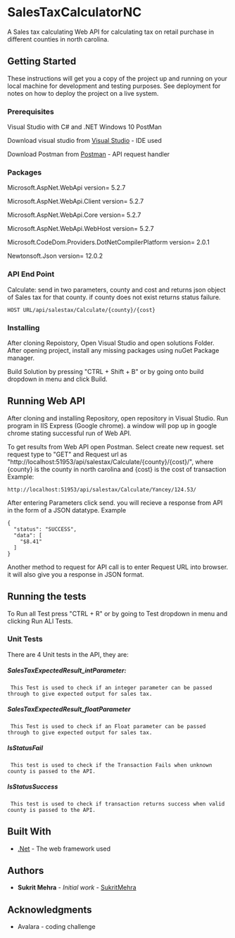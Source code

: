 # SalesTaxCalculatorNC

A Sales tax calculating Web API for calculating tax on retail purchase in different counties in north carolina. 

## Getting Started

These instructions will get you a copy of the project up and running on your local machine for development and testing purposes. See deployment for notes on how to deploy the project on a live system.

### Prerequisites

Visual Studio with C# and .NET
Windows 10
PostMan

Download visual studio from [Visual Studio](https://visualstudio.microsoft.com/) - IDE used

Download Postman from [Postman](https://www.postman.com/downloads/) - API request handler


### Packages

Microsoft.AspNet.WebApi version= 5.2.7

Microsoft.AspNet.WebApi.Client version= 5.2.7

Microsoft.AspNet.WebApi.Core version= 5.2.7

Microsoft.AspNet.WebApi.WebHost version= 5.2.7

Microsoft.CodeDom.Providers.DotNetCompilerPlatform version= 2.0.1

Newtonsoft.Json version= 12.0.2

### API End Point
Calculate: send in two parameters, county and cost and returns json object of Sales tax for that county. if county does not exist returns status failure.
```
HOST URL/api/salestax/Calculate/{county}/{cost}
```
### Installing

After cloning Repoistory, Open Visual Studio and open solutions Folder.
After opening project, install any missing packages using nuGet Package manager.

Build Solution by pressing "CTRL + Shift + B" or by going onto build dropdown in menu and click Build.

## Running Web API
After cloning and installing Repository, open repository in Visual Studio. 
Run program in IIS Express (Google chrome). a window will pop up in google chrome stating successful run of Web API.

To get results from Web API open Postman.
Select create new request.
set request type to "GET" and Request url as "http://localhost:51953/api/salestax/Calculate/{county}/{cost}/",
where {county} is the county in north carolina and {cost} is the cost of transaction
Example:
```
http://localhost:51953/api/salestax/Calculate/Yancey/124.53/
```
After entering Parameters click send.
you will recieve a response from API in the form of a JSON datatype.
Example
```
{
  "status": "SUCCESS",
  "data": [
    "$8.41"
  ]
}
```

Another method to request for API call is to enter Request URL into browser. it will also give you a response in JSON format.
## Running the tests

To Run all Test press "CTRL + R" or by going to Test dropdown in menu and clicking Run ALl Tests.

### Unit Tests

There are 4 Unit tests in the API, they are:

##### SalesTaxExpectedResult_intParameter:
```
 This Test is used to check if an integer parameter can be passed through to give expected output for sales tax.
```

##### SalesTaxExpectedResult_floatParameter
```
 This Test is used to check if an Float parameter can be passed through to give expected output for sales tax.
```

##### IsStatusFail
```
 This test is used to check if the Transaction Fails when unknown county is passed to the API.
 ```
 
##### IsStatusSuccess
```
 This test is used to check if transaction returns success when valid county is passed to the API.
```

## Built With

* [.Net](https://dotnet.microsoft.com/download/dotnet-framework) - The web framework used


## Authors

* **Sukrit Mehra** - *Initial work* - [SukritMehra](https://github.com/SukritMehra1997)

## Acknowledgments

* Avalara - coding challenge
